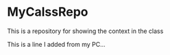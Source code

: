 # MyCalssRepo
This is a repository for showing the context in the class

This is a line I added from my PC...

